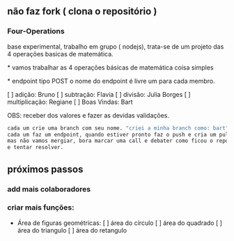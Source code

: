 ## não faz fork ( clona o repositório )

### Four-Operations
base experimental, trabalho em grupo ( nodejs), trata-se de um projeto das 4 operações basicas de matemática.

<p>* vamos trabalhar as 4 operações básicas de matemática coisa simples</p>
<p>* endpoint tipo POST o nome do endpoint é livre um para cada membro.</p>

[ ] adição: Bruno
[ ] subtração: Flavia
[ ] divisão: Julia Borges
[ ] multiplicação: Regiane
[ ] Boas Vindas: Bart

<p>OBS: receber dos valores e fazer as devidas validações.</p>

```bash
cada um crie uma branch com seu nome. "criei a minha branch como: bart"
cada um faz um endpoint, quando estiver pronto faz o push e cria um pull request
mas não vamos mergiar, bora marcar uma call e debater como ficou o repositorio
e tentar resolver.
```
 
## próximos passos 
### add mais colaboradores
### criar mais funções: 
  - Área de figuras geométricas:
  [ ] área do círculo
  [ ] área do quadrado
  [ ] área do triangulo
  [ ] área do retangulo

